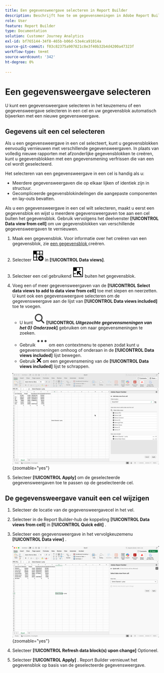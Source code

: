 ```yaml
---
title: Een gegevensweergave selecteren in Report Builder
description: Beschrijft hoe te om gegevensmeningen in Adobe Report Builder te selecteren
role: User
feature: Report Builder
type: Documentation
solution: Customer Journey Analytics
exl-id: bf765144-34f8-465b-b06d-53e4ca91014a
source-git-commit: f03c82375a907821c8e3f40b32b4d4200a47323f
workflow-type: tm+mt
source-wordcount: '342'
ht-degree: 0%

---
```


# Een gegevensweergave selecteren

U kunt een gegevensweergave selecteren in het keuzemenu of een gegevensweergave selecteren in een cel en uw gegevensblok automatisch bijwerken met een nieuwe gegevensweergave.

## Gegevens uit een cel selecteren

Als u een gegevensweergave in een cel selecteert, kunt u gegevensblokken eenvoudig vernieuwen met verschillende gegevensweergaven. In plaats van volledig nieuwe rapporten met afzonderlijke gegevensblokken te creëren, kunt u gegevensblokken met een gegevensmening verfrissen die van een cel wordt geselecteerd.

Het selecteren van een gegevensweergave in een cel is handig als u:

* Meerdere gegevensweergaven die op elkaar lijken of identiek zijn in structuur.
* Gecompliceerde gegevensblokindelingen die aangepaste componenten en lay-outs bevatten.

Als u een gegevensweergave in een cel wilt selecteren, maakt u eerst een gegevensblok en wijst u meerdere gegevensweergaven toe aan een cel buiten het gegevensblok. Gebruik vervolgens het deelvenster **[!UICONTROL Data view from cell]** om uw gegevensblokken van verschillende gegevensweergaven te vernieuwen.

1. Maak een gegevensblok. Voor informatie over het creëren van een gegevensblok, zie [ een gegevensblok ](/help/report-builder/create-a-data-block.md) creëren.

1. Selecteer ![ DataViewSelector ](/help/assets/icons/DataViewSelector.svg) in **[!UICONTROL Data views]**.

1. Selecteer een cel gebruikend ![ DataBlockSelector ](/help/assets/icons/DataBlockSelector.svg) buiten het gegevensblok.

1. Voeg een of meer gegevensweergaven van de **[!UICONTROL Select data views to add to data view from cell]** toe met slepen en neerzetten. U kunt ook een gegevensweergave selecteren om de gegevensweergave aan de lijst van **[!UICONTROL Data views included]** toe te voegen.

   * U kunt ![&#128279;](/help/assets/icons/Search.svg) **[!UICONTROL _Uitgezochte gegevensmeningen van het 0&rbrace; Onderzoek_]** gebruiken om naar gegevensmeningen te zoeken.
   * Gebruik ![ MoreSmall ](/help/assets/icons/MoreSmall.svg) om een contextmenu te openen zodat kunt u gegevensmeningen omhoog of onderaan in de **[!UICONTROL Data views included]** lijst bewegen.
   * Gebruik ![ CrossSize75 ](/help/assets/icons/CrossSize75.svg) om een gegevensmening van de **[!UICONTROL Data views included]** lijst te schrappen.

   ![ Uitgezochte gegevensmening van een cel ](assets/dataviews-from-a-cell.png){zoomable="yes"}

1. Selecteer **[!UICONTROL Apply]** om de geselecteerde gegevensweergaven toe te passen op de geselecteerde cel.


## De gegevensweergave vanuit een cel wijzigen

1. Selecteer de locatie van de gegevensweergavecel in het vel.
1. Selecteer in de Report Builder-hub de koppeling **[!UICONTROL Data views from cell]** in **[!UICONTROL Quick edit]** .
1. Selecteer een gegevensweergave in het vervolgkeuzemenu **[!UICONTROL Data view]** .

   ![ de gegevensmening van de Verandering van een cel ](assets/change-data-view-from-cell.png){zoomable="yes"}
1. Selecteer **[!UICONTROL Refresh data block(s) upon change]** Optioneel.

1. Selecteer **[!UICONTROL Apply]** . Report Builder vernieuwt het gegevensblok op basis van de geselecteerde gegevensweergave.
